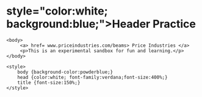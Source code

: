<!DOCTYPE html>
<html>
    <h1> style="color:white; background:blue;">Header Practice</h2>
    <head>
        <title>Hello World</title>
    </head>
    
    <body>    
         <a> href= www.priceindustries.com/beams> Price Industries </a>
         <p>This is an experimental sandbox for fun and learning.</p>
    </body> 
    
    <style>     
        body {background-color:powderblue;}
        head {color:white; font-family:verdana;font-size:400%;}
        title {font-size:150%;}
    </style>

    

</html>

